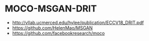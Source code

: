 # MOCO-MSGAN-DRIT  
- http://vllab.ucmerced.edu/hylee/publication/ECCV18_DRIT.pdf  
- https://github.com/HelenMao/MSGAN  
- https://github.com/facebookresearch/moco
